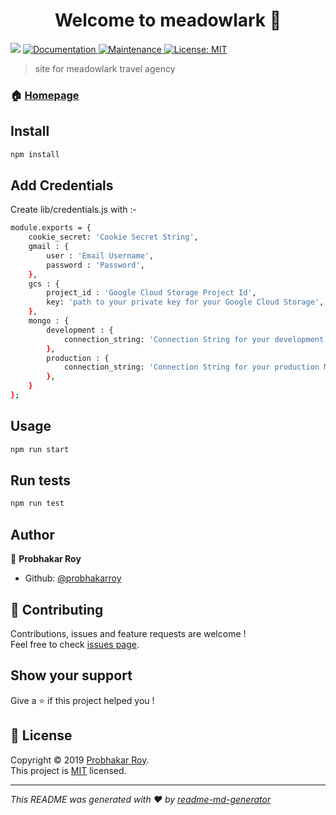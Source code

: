 <h1 align="center">Welcome to meadowlark 👋</h1>
<p>
  <img src="https://img.shields.io/badge/version-0.0.1-blue.svg?cacheSeconds=2592000" />
  <a href="https://github.com/probhakarroy/meadowlark#readme">
    <img alt="Documentation" src="https://img.shields.io/badge/documentation-yes-brightgreen.svg" target="_blank" />
  </a>
  <a href="https://github.com/probhakarroy/meadowlark/graphs/commit-activity">
    <img alt="Maintenance" src="https://img.shields.io/badge/Maintained%3F-yes-green.svg" target="_blank" />
  </a>
  <a href="https://github.com/probhakarroy/meadowlark/blob/master/LICENSE">
    <img alt="License: MIT" src="https://img.shields.io/badge/License-MIT-yellow.svg" target="_blank" />
  </a>
</p>

> site for meadowlark travel agency

### 🏠 [Homepage](https://probhakarroy.github.io/meadowlark/)

## Install

```sh
npm install
```

## Add Credentials

Create lib/credentials.js with :-
```sh
module.exports = {
    cookie_secret: 'Cookie Secret String',
    gmail : {
        user : 'Email Username',
        password : 'Password',
    },
    gcs : {
        project_id : 'Google Cloud Storage Project Id',
        key: 'path to your private key for your Google Cloud Storage',
    },
    mongo : {
        development : {
            connection_string: 'Connection String for your development MongoDb Atlas Database'
        },
        production : {
            connection_string: 'Connection String for your production MongoDb Atlas Database'
        },
    }
};
```

## Usage

```sh
npm run start
```

## Run tests

```sh
npm run test
```

## Author

👤 **Probhakar Roy**

* Github: [@probhakarroy](https://github.com/probhakarroy)

## 🤝 Contributing

Contributions, issues and feature requests are welcome !<br />Feel free to check [issues page](https://github.com/probhakarroy/meadowlark/issues).

## Show your support

Give a ⭐️ if this project helped you !

## 📝 License

Copyright © 2019 [Probhakar Roy](https://github.com/probhakarroy).<br />
This project is [MIT](https://github.com/probhakarroy/meadowlark/blob/master/LICENSE) licensed.

***
_This README was generated with ❤️ by [readme-md-generator](https://github.com/kefranabg/readme-md-generator)_